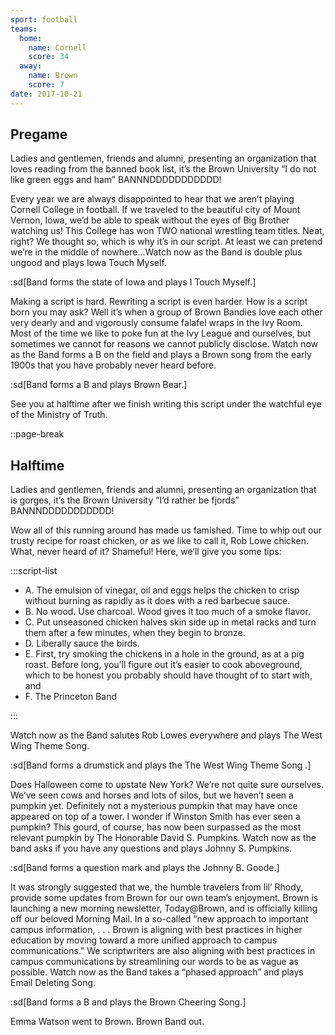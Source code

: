 ```yaml
---
sport: football
teams:
  home:
    name: Cornell
    score: 34
  away:
    name: Brown
    score: 7
date: 2017-10-21
---
```


## Pregame

Ladies and gentlemen, friends and alumni, presenting an organization that loves reading from the banned book list, it’s the Brown University “I do not like green eggs and ham” BANNNDDDDDDDDDDD!

Every year we are always disappointed to hear that we aren’t playing Cornell College in football. If we traveled to the beautiful city of Mount Vernon, Iowa, we’d be able to speak without the eyes of Big Brother watching us! This College has won TWO national wrestling team titles. Neat, right? We thought so, which is why it’s in our script. At least we can pretend we’re in the middle of nowhere...Watch now as the Band is double plus ungood and plays Iowa Touch Myself.

:sd[Band forms the state of Iowa and plays I Touch Myself.]

Making a script is hard. Rewriting a script is even harder. How is a script born you may ask? Well it’s when a group of Brown Bandies love each other very dearly and and vigorously consume falafel wraps in the Ivy Room. Most of the time we like to poke fun at the Ivy League and ourselves, but sometimes we cannot for reasons we cannot publicly disclose. Watch now as the Band forms a B on the field and plays a Brown song from the early 1900s that you have probably never heard before.

:sd[Band forms a B and plays Brown Bear.]

See you at halftime after we finish writing this script under the watchful eye of the Ministry of Truth.

::page-break

## Halftime

Ladies and gentlemen, friends and alumni, presenting an organization that is gorges, it’s the Brown University “I’d rather be fjords” BANNNDDDDDDDDDDD!

Wow all of this running around has made us famished. Time to whip out our trusty recipe for roast chicken, or as we like to call it, Rob Lowe chicken. What, never heard of it? Shameful! Here, we’ll give you some tips:

:::script-list

- A. The emulsion of vinegar, oil and eggs helps the chicken to crisp without burning as rapidly as it does with a red barbecue sauce.
- B. No wood. Use charcoal. Wood gives it too much of a smoke flavor.
- C. Put unseasoned chicken halves skin side up in metal racks and turn them after a few minutes, when they begin to bronze.
- D. Liberally sauce the birds.
- E. First, try smoking the chickens in a hole in the ground, as at a pig roast. Before long, you’ll figure out it’s easier to cook aboveground, which to be honest you probably should have thought of to start with, and
- F. The Princeton Band

:::

Watch now as the Band salutes Rob Lowes everywhere and plays The West Wing Theme Song.

:sd[Band forms a drumstick and plays the The West Wing Theme Song .]

Does Halloween come to upstate New York? We’re not quite sure ourselves. We’ve seen cows and horses and lots of silos, but we haven’t seen a pumpkin yet. Definitely not a mysterious pumpkin that may have once appeared on top of a tower. I wonder if Winston Smith has ever seen a pumpkin? This gourd, of course, has now been surpassed as the most relevant pumpkin by The Honorable David S. Pumpkins. Watch now as the band asks if you have any questions and plays Johnny S. Pumpkins.

:sd[Band forms a question mark and plays the Johnny B. Goode.]

It was strongly suggested that we, the humble travelers from lil’ Rhody, provide some updates from Brown for our own team’s enjoyment. Brown is launching a new morning newsletter, Today@Brown, and is officially killing off our beloved Morning Mail. In a so-called “new approach to important campus information, . . . Brown is aligning with best practices in higher education by moving toward a more unified approach to campus communications.” We scriptwriters are also aligning with best practices in campus communications by streamlining our words to be as vague as possible. Watch now as the Band takes a “phased approach” and plays Email Deleting Song.

:sd[Band forms a B and plays the Brown Cheering Song.]

Emma Watson went to Brown. Brown Band out.
